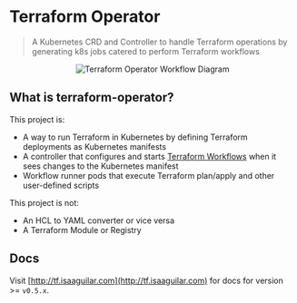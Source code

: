 # Terraform Operator 

> A Kubernetes CRD and Controller to handle Terraform operations by generating k8s jobs catered to perform Terraform workflows

<p align="center">
<img src="https://s3.amazonaws.com/classic.isaaguilar.com/tfo-workflow-diagram.png" alt="Terraform Operator Workflow Diagram"></img>
</p>



## What is terraform-operator?

This project is:

- A way to run Terraform in Kubernetes by defining Terraform deployments as Kubernetes manifests
- A controller that configures and starts [Terraform Workflows](http://tf.isaaguilar.com/docs/architecture/workflow/) when it sees changes to the Kubernetes manifest
- Workflow runner pods that execute Terraform plan/apply and other user-defined scripts

This project is not:

- An HCL to YAML converter or vice versa
- A Terraform Module or Registry


## Docs

Visit [http://tf.isaaguilar.com](http://tf.isaaguilar.com) for docs for version >= `v0.5.x`.
